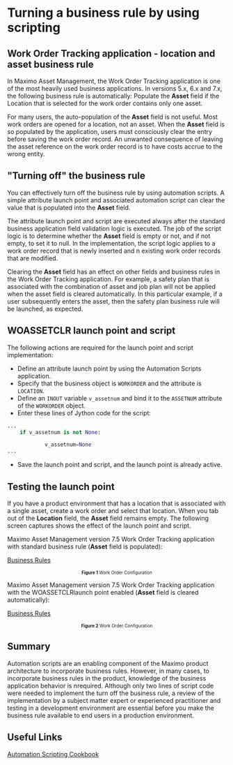 # Turning a business rule by using scripting

## Work Order Tracking application - location and asset business rule

In Maximo Asset Management, the Work Order Tracking application is one of the most heavily used business applications. In versions 5.x, 6.x and 7.x, the following business rule is automatically: Populate the **Asset** field if the Location that is selected for the work order contains only one asset.

For many users, the auto-population of the **Asset** field is not useful. Most work orders are opened for a location, not an asset. When the **Asset** field is so populated by the application, users must consciously clear the entry before saving the work order record. An unwanted consequence of leaving the asset reference on the work order record is to have costs accrue to the wrong entity.

## "Turning off" the business rule

You can effectively turn off the business rule by using automation scripts. A simple attribute launch point and associated automation script can clear the value that is populated into the **Asset** field.

The attribute launch point and script are executed always after the standard business application field validation logic is executed. The job of the script logic is to determine whether the **Asset** field is empty or not, and if not empty, to set it to null. In the implementation, the script logic applies to a work order record that is newly inserted and n existing work order records that are modified.

Clearing the **Asset** field has an effect on other fields and business rules in the Work Order Tracking application. For example, a safety plan that is associated with the combination of asset and job plan will not be applied when the asset field is cleared automatically. In this particular example, if a user subsequently enters the asset, then the safety plan business rule will be launched, as expected.

## WOASSETCLR launch point and script

The following actions are required for the launch point and script implementation:

* Define an attribute launch point by using the Automation Scripts application.
* Specify that the business object is <code>WORKORDER</code> and the attribute is <code>LOCATION</code>.
* Define an <code>INOUT</code> variable <code>v_assetnum</code> and bind it to the <code>ASSETNUM</code> attribute of the <code>WORKORDER</code> object.
* Enter these lines of Jython code for the script:

```python
...
    if v_assetnum is not None:

            v_assetnum=None
...
```

* Save the launch point and script, and the launch point is already active.

## Testing the launch point

If you have a product environment that has a location that is associated with a single asset, create a work order and select that location. When you tab out of the **Location** field, the **Asset** field remains empty. The following screen captures shows the effect of the launch point and script.

Maximo Asset Management version 7.5 Work Order Tracking application with standard business rule (**Asset** field is populated):

[Business Rules](sample09/pic1.jpeg)
<center><font size=1><b>Figure 1</b> Work Order Configuration </font></center>

Maximo Asset Management version 7.5 Work Order Tracking application with the WOASSETCLRlaunch point enabled (**Asset** field is cleared automatically):

[Business Rules](sample09/pic2.jpeg)
<center><font size=1><b>Figure 2</b> Work Order Configuration </font></center>

## Summary

Automation scripts are an enabling component of the Maximo product architecture to incorporate business rules. However, in many cases, to incorporate business rules in the product, knowledge of the business application behavior is nrequired. Although only two lines of script code were needed to implement the turn off the business rule, a review of the implementation by a subject matter expert or experienced practitioner and testing in a development environment are essential before you make the business rule available to end users in a production environment.

## Useful Links

[Automation Scripting Cookbook](http://ibm.co/pPl32E)
